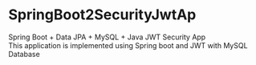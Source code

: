 # SpringBoot2SecurityJwtAp
Spring Boot + Data JPA + MySQL + Java JWT Security App <br/>
This application is implemented using Spring boot and JWT with MySQL Database
